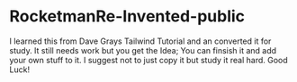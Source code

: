 # RocketmanRe-Invented-public
I learned this from Dave Grays Tailwind Tutorial and an converted it for study.
It still needs work but you get the Idea; You can finsish it and add your own stuff to it. I suggest not to just copy it but study it real hard.   Good Luck! 

